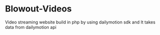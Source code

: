 # Blowout-Videos
Video streaming website build in php by using dailymotion sdk and It takes data from dailymotion api
